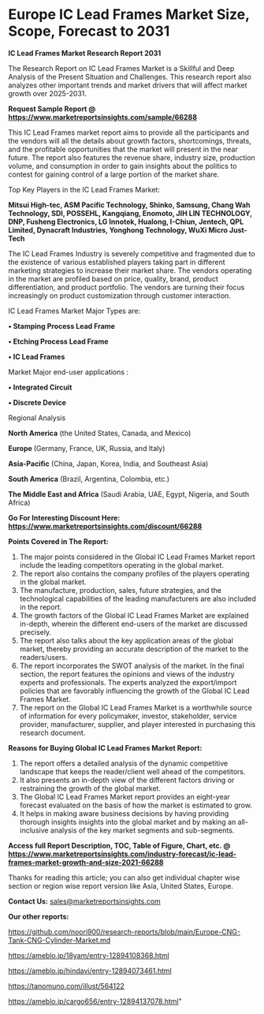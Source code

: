 # Europe IC Lead Frames Market Size, Scope, Forecast to 2031

<strong>IC Lead Frames Market Research Report 2031</strong>

The Research Report on IC Lead Frames Market is a Skillful and Deep Analysis of the Present Situation and Challenges. This research report also analyzes other important trends and market drivers that will affect market growth over 2025-2031.

<strong>Request Sample Report @ <a href=https://www.marketreportsinsights.com/sample/66288>https://www.marketreportsinsights.com/sample/66288</a></strong>

This IC Lead Frames market report aims to provide all the participants and the vendors will all the details about growth factors, shortcomings, threats, and the profitable opportunities that the market will present in the near future. The report also features the revenue share, industry size, production volume, and consumption in order to gain insights about the politics to contest for gaining control of a large portion of the market share.

Top Key Players in the IC Lead Frames Market:

<strong>Mitsui High-tec, ASM Pacific Technology, Shinko, Samsung, Chang Wah Technology, SDI, POSSEHL, Kangqiang, Enomoto, JIH LIN TECHNOLOGY, DNP, Fusheng Electronics, LG Innotek, Hualong, I-Chiun, Jentech, QPL Limited, Dynacraft Industries, Yonghong Technology, WuXi Micro Just-Tech</strong>

The IC Lead Frames Industry is severely competitive and fragmented due to the existence of various established players taking part in different marketing strategies to increase their market share. The vendors operating in the market are profiled based on price, quality, brand, product differentiation, and product portfolio. The vendors are turning their focus increasingly on product customization through customer interaction.

IC Lead Frames Market Major Types are:

<strong>• Stamping Process Lead Frame

• Etching Process Lead Frame

• IC Lead Frames</strong>

Market Major end-user applications :

<strong>• Integrated Circuit

• Discrete Device</strong>

Regional Analysis

</u><strong><b>North America</b></strong> (the United States, Canada, and Mexico)

<strong><b>Europe </b></strong>(Germany, France, UK, Russia, and Italy)

<strong><b>Asia-Pacific</b></strong> (China, Japan, Korea, India, and Southeast Asia)

<strong><b>South America</b></strong> (Brazil, Argentina, Colombia, etc.)

<strong><b>The Middle East and Africa</b></strong> (Saudi Arabia, UAE, Egypt, Nigeria, and South Africa)

<strong>Go For Interesting Discount Here: <a href=https://www.marketreportsinsights.com/discount/66288>https://www.marketreportsinsights.com/discount/66288</a></strong>

<strong>Points Covered in The Report:</strong>
<ol>
  <li>The major points considered in the Global IC Lead Frames Market report include the leading competitors operating in the global market.</li>
  <li>The report also contains the company profiles of the players operating in the global market.</li>
  <li>The manufacture, production, sales, future strategies, and the technological capabilities of the leading manufacturers are also included in the report.</li>
  <li>The growth factors of the Global IC Lead Frames Market are explained in-depth, wherein the different end-users of the market are discussed precisely.</li>
  <li>The report also talks about the key application areas of the global market, thereby providing an accurate description of the market to the readers/users.</li>
  <li>The report incorporates the SWOT analysis of the market. In the final section, the report features the opinions and views of the industry experts and professionals. The experts analyzed the export/import policies that are favorably influencing the growth of the Global IC Lead Frames Market.</li>
  <li>The report on the Global IC Lead Frames Market is a worthwhile source of information for every policymaker, investor, stakeholder, service provider, manufacturer, supplier, and player interested in purchasing this research document.</li>
</ol>
<strong>Reasons for Buying Global IC Lead Frames Market Report:</strong>

<ol>
  <li>The report offers a detailed analysis of the dynamic competitive landscape that keeps the reader/client well ahead of the competitors.</li>
  <li>It also presents an in-depth view of the different factors driving or restraining the growth of the global market.</li>
  <li>The Global IC Lead Frames Market report provides an eight-year forecast evaluated on the basis of how the market is estimated to grow.</li>
  <li>It helps in making aware business decisions by having providing thorough insights insights into the global market and by making an all-inclusive analysis of the key market segments and sub-segments.</li>
</ol>
<strong>Access full Report Description, TOC, Table of Figure, Chart, etc. @ <a href=https://www.marketreportsinsights.com/industry-forecast/ic-lead-frames-market-growth-and-size-2021-66288>https://www.marketreportsinsights.com/industry-forecast/ic-lead-frames-market-growth-and-size-2021-66288</a></strong>


Thanks for reading this article; you can also get individual chapter wise section or region wise report version like Asia, United States, Europe.

<strong>Contact Us:</strong>
sales@marketreportsinsights.com

<strong>Our other reports:</strong>

<a href=https://github.com/noori900/research-reports/blob/main/Europe-CNG-Tank-CNG-Cylinder-Market.md>https://github.com/noori900/research-reports/blob/main/Europe-CNG-Tank-CNG-Cylinder-Market.md</a>

<a href=https://ameblo.jp/18yam/entry-12894108368.html>https://ameblo.jp/18yam/entry-12894108368.html</a>

<a href=https://ameblo.jp/hindavi/entry-12894073461.html>https://ameblo.jp/hindavi/entry-12894073461.html</a>

<a href=https://tanomuno.com/illust/564122>https://tanomuno.com/illust/564122</a>

<a href=https://ameblo.jp/cargo656/entry-12894137078.html>https://ameblo.jp/cargo656/entry-12894137078.html</a>"
